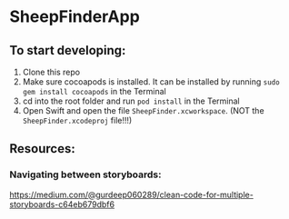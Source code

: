 # SheepFinderApp


## To start developing:

1. Clone this repo
3. Make sure cocoapods is installed. It can be installed by running ```sudo gem install cocoapods``` in the Terminal
2. cd into the root folder and run ```pod install``` in the Terminal
3. Open Swift and open the file ```SheepFinder.xcworkspace```. (NOT the ```SheepFinder.xcodeproj``` file!!!)


## Resources:
### Navigating between storyboards:
https://medium.com/@gurdeep060289/clean-code-for-multiple-storyboards-c64eb679dbf6
